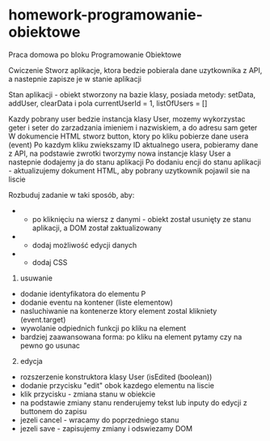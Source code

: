 # homework-programowanie-obiektowe
Praca domowa po bloku Programowanie Obiektowe

Cwiczenie
Stworz aplikacje, ktora bedzie pobierala dane uzytkownika z API, a nastepnie zapisze je w stanie aplikacji

Stan aplikacji - obiekt stworzony na bazie klasy, posiada metody: setData, addUser, clearData i pola currentUserId = 1, listOfUsers = []

Kazdy pobrany user bedzie instancja klasy User, mozemy wykorzystac geter i seter do zarzadzania imieniem i nazwiskiem, a do adresu sam geter
W dokumencie HTML stworz button, ktory po kliku pobierze dane usera (event)
Po kazdym kliku zwiekszamy ID aktualnego usera, pobieramy dane z API, na podstawie zwrotki tworzymy nowa instancje klasy User a nastepnie dodajemy ja do stanu aplikacji
Po dodaniu encji do stanu aplikacji - aktualizujemy dokument HTML, aby pobrany uzytkownik pojawil sie na liscie

Rozbuduj zadanie w taki sposób, aby:
 * - po kliknięciu na wiersz z danymi - obiekt został usunięty ze stanu aplikacji, a DOM został zaktualizowany
 * - dodaj możliwość edycji danych
 * - dodaj CSS

1. usuwanie
- dodanie identyfikatora do elementu P
- dodanie eventu na kontener (liste elementow)
- nasluchiwanie na kontenerze ktory element zostal klikniety (event.target)
- wywolanie odpiednich funkcji po kliku na element
- bardziej zaawansowana forma: po kliku na element pytamy czy na pewno go usunac

2. edycja
- rozszerzenie konstruktora klasy User (isEdited (boolean))
- dodanie przycisku "edit" obok kazdego elementu na liscie
- klik przycisku - zmiana stanu w obiekcie
- na podstawie zmiany stanu renderujemy tekst lub inputy do edycji z buttonem do zapisu
- jezeli cancel - wracamy do poprzedniego stanu
- jezeli save - zapisujemy zmiany i odswiezamy DOM
